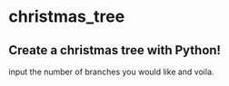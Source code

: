 # christmas_tree

## Create a christmas tree with Python!

input the number of branches you would like and voila.